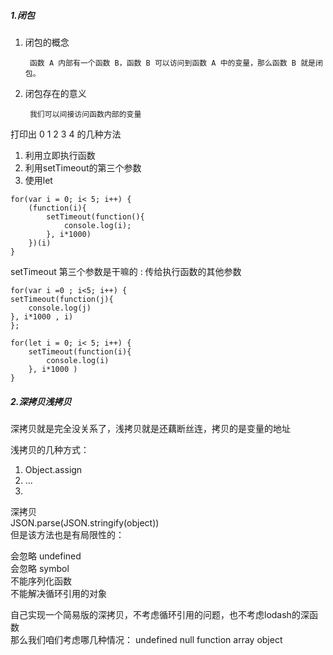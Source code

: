##### 1.闭包
1. 闭包的概念
	
		函数 A 内部有一个函数 B，函数 B 可以访问到函数 A 中的变量，那么函数 B 就是闭包。
2. 闭包存在的意义

		我们可以间接访问函数内部的变量

打印出 0 1 2 3 4 的几种方法

1. 利用立即执行函数
2. 利用setTimeout的第三个参数
3. 使用let

```
for(var i = 0; i< 5; i++) {
	(function(i){
		setTimeout(function(){
			console.log(i);
		}, i*1000)
	})(i)
}
```
setTimeout 第三个参数是干嘛的 : 传给执行函数的其他参数

```
for(var i =0 ; i<5; i++) {
setTimeout(function(j){
	console.log(j)
}, i*1000 , i)
};
```

```
for(let i = 0; i< 5; i++) {
	setTimeout(function(i){
		console.log(i)
	}, i*1000 )
}
```


##### 2.深拷贝浅拷贝
深拷贝就是完全没关系了，浅拷贝就是还藕断丝连，拷贝的是变量的地址

浅拷贝的几种方式：  
1. Object.assign  
2.  ...  
3. 


深拷贝   
JSON.parse(JSON.stringify(object))    
但是该方法也是有局限性的：  

会忽略 undefined  
会忽略 symbol  
不能序列化函数  
不能解决循环引用的对象  


自己实现一个简易版的深拷贝，不考虑循环引用的问题，也不考虑lodash的深函数  
那么我们咱们考虑哪几种情况：
undefined
null
function
array
object
































